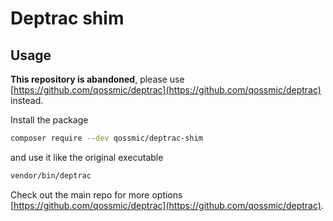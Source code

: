 # Deptrac shim

## Usage

**This repository is abandoned**, please use
[https://github.com/qossmic/deptrac](https://github.com/qossmic/deptrac)
instead.


Install the package

```bash
composer require --dev qossmic/deptrac-shim
```

and use it like the original executable

```bash
vendor/bin/deptrac
```

Check out the main repo for more options [https://github.com/qossmic/deptrac](https://github.com/qossmic/deptrac).
